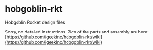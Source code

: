 # hobgoblin-rkt
Hobgoblin Rocket design files

Sorry, no detailed instructions.  Pics of the parts and assembly are here: [https://github.com/igeekinc/hobgoblin-rkt/wiki](https://github.com/igeekinc/hobgoblin-rkt/wiki)
